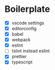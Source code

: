 # Boilerplate

-   [x] vscode settings
-   [x] editorconfig
-   [x] babel
-   [x] webpack
-   [x] eslint
-   [ ] tslint instead eslint
-   [x] prettier
-   [x] typescript
